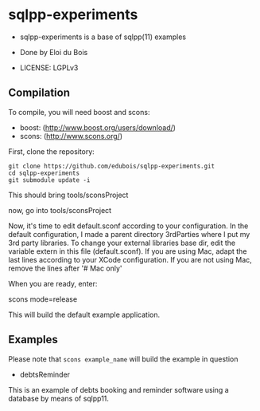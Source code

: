 # sqlpp-experiments

* sqlpp-experiments is a base of sqlpp(11) examples

* Done by Eloi du Bois

* LICENSE: LGPLv3

## Compilation

To compile, you will need boost and scons:

* boost: (http://www.boost.org/users/download/)
* scons: (http://www.scons.org/)

First, clone the repository:

```
git clone https://github.com/edubois/sqlpp-experiments.git
cd sqlpp-experiments
git submodule update -i
```

This should bring tools/sconsProject

now, go into tools/sconsProject


Now, it's time to edit default.sconf according to your configuration.
In the default configuration, I made a parent directory 3rdParties where I put
my 3rd party libraries. To change your external libraries base dir, 
edit the variable extern in this file (default.sconf).
If you are using Mac, adapt the last lines according to your
XCode configuration.
If you are not using Mac, remove the lines after '# Mac only'

When you are ready, enter:

scons mode=release

This will build the default example application.


## Examples

Please note that ```scons example_name``` will build the example in question

* debtsReminder

This is an example of debts booking and reminder software using a database by means of sqlpp11.


